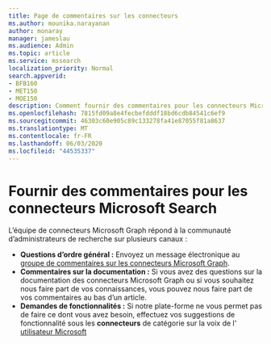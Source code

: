 ```yaml
---
title: Page de commentaires sur les connecteurs
ms.author: mounika.narayanan
author: monaray
manager: jameslau
ms.audience: Admin
ms.topic: article
ms.service: mssearch
localization_priority: Normal
search.appverid:
- BFB160
- MET150
- MOE150
description: Comment fournir des commentaires pour les connecteurs Microsoft Search
ms.openlocfilehash: 7815fd09a8e4fecbefdddf18bd6cdb84541c6ef9
ms.sourcegitcommit: 46303c60e905c89c133278fa41e87055f81a8637
ms.translationtype: MT
ms.contentlocale: fr-FR
ms.lasthandoff: 06/03/2020
ms.locfileid: "44535337"
---
```

# <a name="provide-feedback-for-microsoft-search-connectors"></a>Fournir des commentaires pour les connecteurs Microsoft Search

L’équipe de connecteurs Microsoft Graph répond à la communauté d’administrateurs de recherche sur plusieurs canaux :

* **Questions d’ordre général :** Envoyez un message électronique au [groupe de commentaires sur les connecteurs Microsoft Graph](mailto:MicrosoftGraphConnectorsFeedback@service.microsoft.com).
* **Commentaires sur la documentation :** Si vous avez des questions sur la documentation des connecteurs Microsoft Graph ou si vous souhaitez nous faire part de vos connaissances, vous pouvez nous faire part de vos commentaires au bas d’un article.
* **Demandes de fonctionnalités :** Si notre plate-forme ne vous permet pas de faire ce dont vous avez besoin, effectuez vos suggestions de fonctionnalité sous les **connecteurs** de catégorie sur la voix de l' [utilisateur Microsoft](https://microsoftsearch.uservoice.com/forums/926998-connectors)
